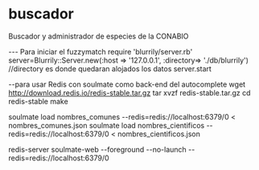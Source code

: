 buscador
========

Buscador y administrador de especies de la CONABIO

--- Para iniciar el fuzzymatch
require 'blurrily/server.rb'
server=Blurrily::Server.new(:host => '127.0.0.1', :directory=> './db/blurrily')    //directory es donde quedaran alojados los datos
server.start

--para usar Redis con soulmate como back-end del autocomplete
wget http://download.redis.io/redis-stable.tar.gz
tar xvzf redis-stable.tar.gz
cd redis-stable
make

soulmate load nombres_comunes --redis=redis://localhost:6379/0 < nombres_comunes.json
soulmate load nombres_cientificos --redis=redis://localhost:6379/0 < nombres_cientificos.json

redis-server
soulmate-web --foreground --no-launch --redis=redis://localhost:6379/0


